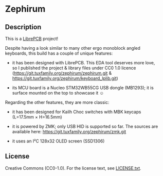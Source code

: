 # Zephirum

## Description

This is a [LibrePCB](https://librepcb.org) project!

Despite having a look similar to many other ergo monoblock angled
keyboards, this build has a couple of unique features:

- it has been designed with LibrePCB.  This EDA tool deserves more
  love, so I published the project & library files under CC0 1.0
  licence (https://git.tuxfamily.org/zephirum/zephirum.git &
  https://git.tuxfamily.org/zephirum/keyboard_lplib.git)

- its MCU board is a Nucleo STM32WB55CG USB dongle (MB1293); it is
  surface mounted on the top to showcase it ☺

Regarding the other features, they are more classic:

- it has been designed for Kailh Choc switches with MBK keycaps
  (L=17.5mm × H=16.5mm)

- it is powered by ZMK; only USB HID is supported so far.  The sources
  are available here: https://git.tuxfamily.org/zephirum/zmk.git

- it uses an I²C 128x32 OLED screen (SSD1306)

## License

Creative Commons (CC0-1.0). For the license text, see [LICENSE.txt](LICENSE.txt).
